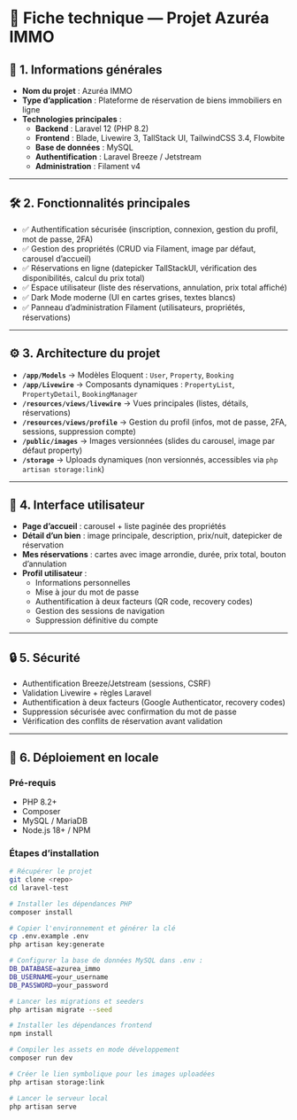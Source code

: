 # 📄 Fiche technique — Projet **Azuréa IMMO**

## 📝 1. Informations générales
- **Nom du projet** : Azuréa IMMO  
- **Type d’application** : Plateforme de réservation de biens immobiliers en ligne  
- **Technologies principales** :  
  - **Backend** : Laravel 12 (PHP 8.2)  
  - **Frontend** : Blade, Livewire 3, TallStack UI, TailwindCSS 3.4, Flowbite  
  - **Base de données** : MySQL  
  - **Authentification** : Laravel Breeze / Jetstream  
  - **Administration** : Filament v4  

---

## 🛠️ 2. Fonctionnalités principales
- ✅ Authentification sécurisée (inscription, connexion, gestion du profil, mot de passe, 2FA)  
- ✅ Gestion des propriétés (CRUD via Filament, image par défaut, carousel d’accueil)  
- ✅ Réservations en ligne (datepicker TallStackUI, vérification des disponibilités, calcul du prix total)  
- ✅ Espace utilisateur (liste des réservations, annulation, prix total affiché)  
- ✅ Dark Mode moderne (UI en cartes grises, textes blancs)  
- ✅ Panneau d’administration Filament (utilisateurs, propriétés, réservations)  

---

## ⚙️ 3. Architecture du projet
- **`/app/Models`** → Modèles Eloquent : `User`, `Property`, `Booking`  
- **`/app/Livewire`** → Composants dynamiques : `PropertyList`, `PropertyDetail`, `BookingManager`  
- **`/resources/views/livewire`** → Vues principales (listes, détails, réservations)  
- **`/resources/views/profile`** → Gestion du profil (infos, mot de passe, 2FA, sessions, suppression compte)  
- **`/public/images`** → Images versionnées (slides du carousel, image par défaut property)  
- **`/storage`** → Uploads dynamiques (non versionnés, accessibles via `php artisan storage:link`)  

---

## 📸 4. Interface utilisateur
- **Page d’accueil** : carousel + liste paginée des propriétés  
- **Détail d’un bien** : image principale, description, prix/nuit, datepicker de réservation  
- **Mes réservations** : cartes avec image arrondie, durée, prix total, bouton d’annulation  
- **Profil utilisateur** :  
  - Informations personnelles  
  - Mise à jour du mot de passe  
  - Authentification à deux facteurs (QR code, recovery codes)  
  - Gestion des sessions de navigation  
  - Suppression définitive du compte  

---

## 🔒 5. Sécurité
- Authentification Breeze/Jetstream (sessions, CSRF)  
- Validation Livewire + règles Laravel  
- Authentification à deux facteurs (Google Authenticator, recovery codes)  
- Suppression sécurisée avec confirmation du mot de passe  
- Vérification des conflits de réservation avant validation  

---

## 🚀 6. Déploiement en locale

### Pré-requis
- PHP 8.2+  
- Composer  
- MySQL / MariaDB  
- Node.js 18+ / NPM  

### Étapes d’installation
```bash
# Récupérer le projet
git clone <repo>
cd laravel-test

# Installer les dépendances PHP
composer install

# Copier l'environnement et générer la clé
cp .env.example .env
php artisan key:generate

# Configurer la base de données MySQL dans .env :
DB_DATABASE=azurea_immo
DB_USERNAME=your_username
DB_PASSWORD=your_password

# Lancer les migrations et seeders
php artisan migrate --seed

# Installer les dépendances frontend
npm install

# Compiler les assets en mode développement
composer run dev

# Créer le lien symbolique pour les images uploadées
php artisan storage:link

# Lancer le serveur local
php artisan serve
